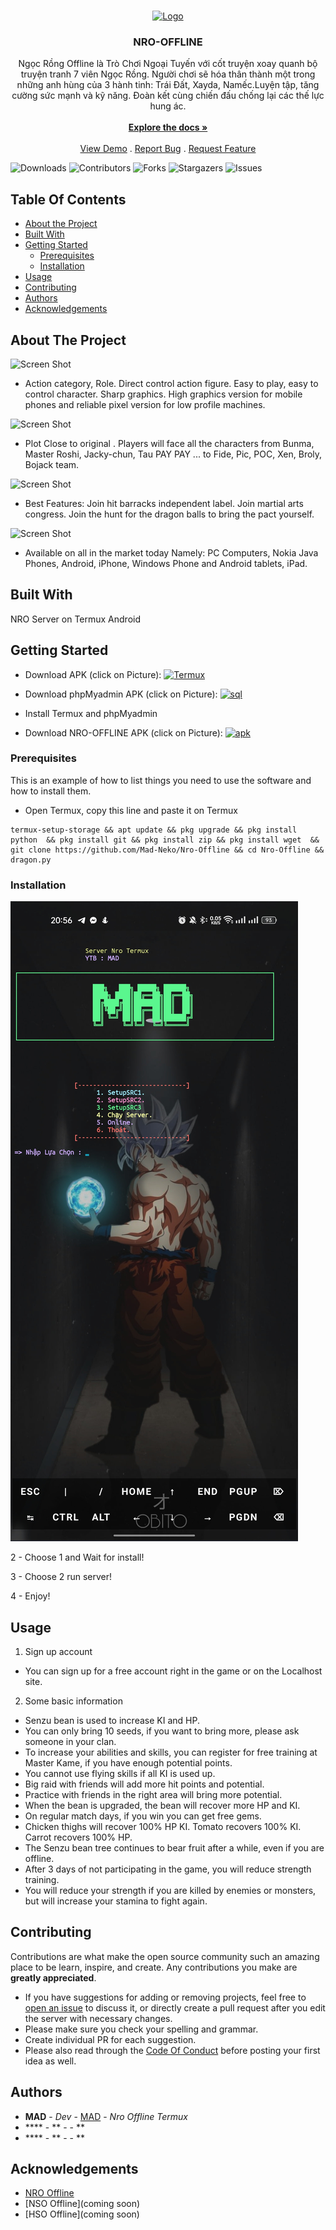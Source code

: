 <br/>
<p align="center">
  <a href="https://github.com/Mad-Neko/Nro-Offline">
    <img src="https://media0.giphy.com/media/t2UyODDiTuENGVtd78/200.webp?cid=ecf05e476bw62k1t5xzmype20ehyuyh2ihk9gzmaq2xfj8i8&rid=200.webp&ct=g" alt="Logo" width="206" height="200">
  </a>

  <h3 align="center">NRO-OFFLINE</h3>

  <p align="center">
    Ngọc Rồng Offline là Trò Chơi Ngoại Tuyến với cốt truyện xoay quanh bộ truyện tranh 7 viên Ngọc Rồng. Người chơi sẽ hóa thân thành một trong những anh hùng của 3 hành tinh: Trái Đất, Xayda, Namếc.Luyện tập, tăng cường sức mạnh và kỹ năng. Đoàn kết cùng chiến đấu chống lại các thế lực hung ác.
    <br/>
    <br/>
    <a href="https://github.com/Mad-Neko/Nro-Offline"><strong>Explore the docs »</strong></a>
    <br/>
    <br/>
    <a href="https://github.com/Mad-Neko/Nro-Offline">View Demo</a>
    .
    <a href="https://github.com/Mad-Neko/Nro-Offline/issues">Report Bug</a>
    .
    <a href="https://github.com/Mad-Neko/Nro-Offline/issues">Request Feature</a>
  </p>
</p>

![Downloads](https://img.shields.io/github/downloads/Mad-Neko/Nro-Offline/total) ![Contributors](https://img.shields.io/github/contributors/Mad-Neko/Nro-Offline?color=dark-green) ![Forks](https://img.shields.io/github/forks/Mad-Neko/Nro-Offline?style=social) ![Stargazers](https://img.shields.io/github/stars/Mad-Neko/Nro-Offline?style=social) ![Issues](https://img.shields.io/github/issues/Mad-Neko/Nro-Offline) 

## Table Of Contents

* [About the Project](#about-the-project)
* [Built With](#built-with)
* [Getting Started](#getting-started)
  * [Prerequisites](#prerequisites)
  * [Installation](#installation)
* [Usage](#usage)
* [Contributing](#contributing)
* [Authors](#authors)
* [Acknowledgements](#acknowledgements)

## About The Project

![Screen Shot](images/screenshot.png)

- Action category, Role. Direct control action figure. Easy to play, easy to control character. Sharp graphics. High graphics version for mobile phones and reliable pixel version for low profile machines.

![Screen Shot](images/screenshot1.png)
- Plot Close to original . Players will face all the characters from Bunma, Master Roshi, Jacky-chun, Tau PAY PAY ... to Fide, Pic, POC, Xen, Broly, Bojack team.

![Screen Shot](images/screenshot2.png)
- Best Features: Join hit barracks independent label. Join martial arts congress. Join the hunt for the dragon balls to bring the pact yourself.

![Screen Shot](images/screenshot3.png)
- Available on all in the market today Namely: PC Computers, Nokia Java Phones, Android, iPhone, Windows Phone and Android tablets, iPad.

## Built With

NRO Server on Termux Android

## Getting Started

 - Download APK (click on Picture): 
<a href="https://download.apkcombo.com/com.termux/Termux_0.119.1_apkcombo.com.apk?ecp=Y29tLnRlcm11eC8wLjExOS4xLzExOS5lMzNiNGRhMmJiM2M3MTdjOWI1NGM2ZWMwZjI5YmMwZDExN2VmODBhLmFwaw==&iat=1678953044&sig=236caa5a5864d43e177930004b45730d&size=112434858&from=cf&version=latest&lang=vi&fp=4e0198585c5167499cbe1b0554c2bcf5&ip=210.245.51.174" target="_blank"><img alt="Termux" src="https://github.com/Mad-Neko/Nro-Offline/blob/main/icon/termux.png" />
</a>

- Download phpMyadmin APK (click on Picture): 
<a href="https://www.mediafire.com/file/h5495dvwokqokw6/sql.zip/file" target="_blank"><img alt="sql" src="https://github.com/Mad-Neko/Nro-Offline/blob/main/icon/sql.png" />

</a>


- Install Termux and phpMyadmin

- Download NRO-OFFLINE APK (click on Picture): 
<a href="https://github.com/mad7718/bacckup/raw/main/Nro-Offline.apk" target="_blank"><img alt="apk" src="https://github.com/Mad-Neko/Nro-Offline/blob/main/icon/nro.png" />

</a>


### Prerequisites

This is an example of how to list things you need to use the software and how to install them.

* Open Termux, copy this line and paste it on Termux

```
termux-setup-storage && apt update && pkg upgrade && pkg install python  && pkg install git && pkg install zip && pkg install wget  && git clone https://github.com/Mad-Neko/Nro-Offline && cd Nro-Offline && dragon.py
```

### Installation

![Screen Shot](images/screenshot4.png)

2 - Choose 1 and  Wait for install!
 
3 -  Choose 2 run server!
 
4 - Enjoy!


## Usage

1. Sign up account

- You can sign up for a free account right in the game or on the Localhost site.

2. Some basic information

- Senzu bean is used to increase KI and HP.
- You can only bring 10 seeds, if you want to bring more, please ask someone in your clan.
- To increase your abilities and skills, you can register for free training at Master Kame, if you have enough potential points.
- You cannot use flying skills if all KI is used up.
- Big raid with friends will add more hit points and potential.
- Practice with friends in the right area will bring more potential.
- When the bean is upgraded, the bean will recover more HP and KI.
- On regular match days, if you win you can get free gems.
- Chicken thighs will recover 100% HP KI. Tomato recovers 100% KI. Carrot recovers 100% HP.
- The Senzu bean tree continues to bear fruit after a while, even if you are offline.
- After 3 days of not participating in the game, you will reduce strength training.
- You will reduce your strength if you are killed by enemies or monsters, but will increase your stamina to fight again.


## Contributing

Contributions are what make the open source community such an amazing place to be learn, inspire, and create. Any contributions you make are **greatly appreciated**.
* If you have suggestions for adding or removing projects, feel free to [open an issue](https://github.com/Mad-Neko/Nro-Offline/issues/new) to discuss it, or directly create a pull request after you edit the server with necessary changes.
* Please make sure you check your spelling and grammar.
* Create individual PR for each suggestion.
* Please also read through the [Code Of Conduct](https://github.com/Mad-Neko/Nro-Offline/blob/main/CODE_OF_CONDUCT.md) before posting your first idea as well.


## Authors

* **MAD** - *Dev* - [MAD](https://github.com/Mad-Neko/) - *Nro Offline Termux*
* **** - ** - []() - **
* **** - ** - []() - **

## Acknowledgements

* [NRO Offline ](https://github.com/Mad-Neko/Nro-Offline)
* [NSO Offline](coming soon)
* [HSO Offline](coming soon)


